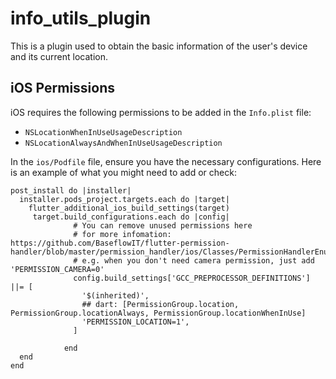 # info_utils_plugin

This is a plugin used to obtain the basic information of the user's device and its current location.


## iOS Permissions

iOS requires the following permissions to be added in the `Info.plist` file:

- `NSLocationWhenInUseUsageDescription`
- `NSLocationAlwaysAndWhenInUseUsageDescription`

In the `ios/Podfile` file, ensure you have the necessary configurations. Here is an example of what you might need to add or check:

```
post_install do |installer|
  installer.pods_project.targets.each do |target|
    flutter_additional_ios_build_settings(target)
     target.build_configurations.each do |config|
              # You can remove unused permissions here
              # for more infomation: https://github.com/BaseflowIT/flutter-permission-handler/blob/master/permission_handler/ios/Classes/PermissionHandlerEnums.h
              # e.g. when you don't need camera permission, just add 'PERMISSION_CAMERA=0'
              config.build_settings['GCC_PREPROCESSOR_DEFINITIONS'] ||= [
                '$(inherited)',
                ## dart: [PermissionGroup.location, PermissionGroup.locationAlways, PermissionGroup.locationWhenInUse]
                'PERMISSION_LOCATION=1',
              ]

            end
  end
end
```
